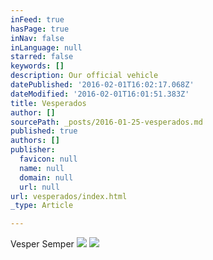 ```yaml
---
inFeed: true
hasPage: true
inNav: false
inLanguage: null
starred: false
keywords: []
description: Our official vehicle
datePublished: '2016-02-01T16:02:17.068Z'
dateModified: '2016-02-01T16:01:51.383Z'
title: Vesperados
author: []
sourcePath: _posts/2016-01-25-vesperados.md
published: true
authors: []
publisher:
  favicon: null
  name: null
  domain: null
  url: null
url: vesperados/index.html
_type: Article

---
```

Vesper Semper
![](https://the-grid-user-content.s3-us-west-2.amazonaws.com/c7d6e4d3-4dfe-408d-bad9-23db8a7cab4b.jpg)
![](https://the-grid-user-content.s3-us-west-2.amazonaws.com/1875cc13-f4a0-40ea-a0b2-c280bbe90aa8.png)